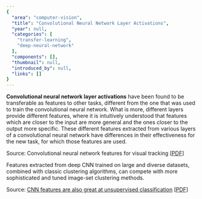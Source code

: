 ```yaml
---
{
  "area": "computer-vision",
  "title": "Convolutional Neural Network Layer Activations",
  "year": null,
  "categories": [
    "transfer-learning",
    "deep-neural-network"
  ],
  "components": [],
  "thumbnail": null,
  "introduced_by": null,
  "links": []
}
---
```

**Convolutional neural network layer activations** have been found to be transferable as features to other tasks, different from the one that was used to train the convolutional neural network. What is more, different layers provide different features, where it is intuitively understood that features which are closer to the input are more general and the ones closer to the output more specific. These different features extracted from various layers of a convolutional neural network have differences in their effectiveness for the new task, for which those features are used.  

Source: Convolutional neural network features for visual tracking [[PDF](http://epublications.vu.lt/object/elaba:20203450/20203450.pdf)]  

Features extracted from deep CNN trained on large and diverse datasets, combined with classic clustering algorithms, can compete with more sophisticated and tuned image-set clustering methods.  

Source: [CNN features are also great at unsupervised classification](https://www.semanticscholar.org/paper/CNN-features-are-also-great-at-unsupervised-Gu%C3%A9rin-Gibaru/2435542be8698eca136ea2c8e1812cfe12132e21) [[PDF](https://arxiv.org/pdf/1707.01700.pdf)]  
